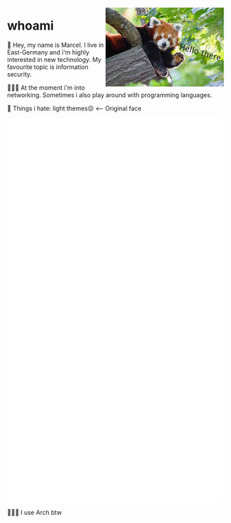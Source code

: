 <img align=right src=https://raw.githubusercontent.com/marcel-kraatz/marcel-kraatz/master/images.png></img>

# whoami
🔭 Hey, my name is Marcel. I live in East-Germany and
i'm highly interested in new technology.
My favourite topic is information security.

👨🏼‍💻 At the moment i'm into networking. Sometimes i also play around with programming languages.

💩 Things i hate: light themes😣 <-- Original face

<img align=center src=https://github.com/marcel-kraatz/marcel-kraatz/blob/master/github-metrics.svg></img>
  
🧝🏼‍♂️ I use Arch btw
